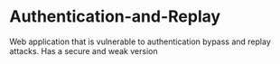# Authentication-and-Replay
Web application that is vulnerable to authentication bypass and replay attacks. Has a secure and weak version
